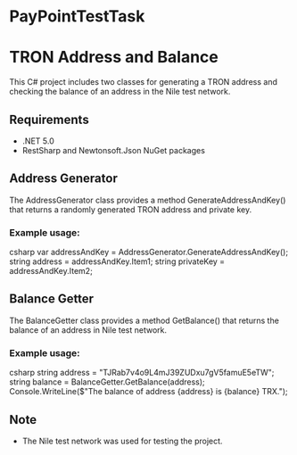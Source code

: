 # PayPointTestTask
# TRON Address and Balance

This C# project includes two classes for generating a TRON address and checking the balance of an address in the Nile test network.

## Requirements

- .NET 5.0
- RestSharp and Newtonsoft.Json NuGet packages

## Address Generator

The AddressGenerator class provides a method GenerateAddressAndKey() that returns a randomly generated TRON address and private key.

### Example usage:

csharp
var addressAndKey = AddressGenerator.GenerateAddressAndKey();
string address = addressAndKey.Item1;
string privateKey = addressAndKey.Item2;

## Balance Getter

The BalanceGetter class provides a method GetBalance() that returns the balance of an address in Nile test network.

### Example usage:

csharp
string address = "TJRab7v4o9L4mJ39ZUDxu7gV5famuE5eTW";
string balance = BalanceGetter.GetBalance(address);
Console.WriteLine($"The balance of address {address} is {balance} TRX.");

## Note
- The Nile test network was used for testing the project.
